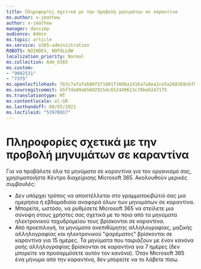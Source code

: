 ```yaml
---
title: Πληροφορίες σχετικά με την προβολή μηνυμάτων σε καραντίνα
ms.author: v-jmathew
author: v-jmathew
manager: dansimp
audience: Admin
ms.topic: article
ms.service: o365-administration
ROBOTS: NOINDEX, NOFOLLOW
localization_priority: Normal
ms.collection: Adm_O365
ms.custom:
- "9002531"
- "7375"
ms.openlocfilehash: fb3c7afafab80f5f1801f30d6a1d16a7a8ea2ce5a268369cbfb41787e7a2cbc4
ms.sourcegitcommit: b5f7da89a650d2915dc652449623c78be6247175
ms.translationtype: MT
ms.contentlocale: el-GR
ms.lasthandoff: 08/05/2021
ms.locfileid: "53978917"
---
```

# <a name="info-about-viewing-quarantined-messages"></a>Πληροφορίες σχετικά με την προβολή μηνυμάτων σε καραντίνα

Για να προβάλετε όλα τα μηνύματα σε καραντίνα για τον οργανισμό σας, χρησιμοποιήστε Κέντρο διαχείρισης Microsoft 365. Ακολουθούν μερικές συμβουλές:

- Δεν υπάρχει τρόπος να αποστέλλεται στο γραμματοκιβώτιό σας μια ημερήσια ή εβδομαδιαία αναφορά όλων των μηνυμάτων σε καραντίνα.
- Μπορείτε, ωστόσο, να ρυθμίσετε Microsoft 365 να στείλετε μια σύνοψη στους χρήστες σας σχετικά με το ποια από τα μηνύματα ηλεκτρονικού ταχυδρομείου τους βρίσκονται σε καραντίνα.
- Από προεπιλογή, τα μηνύματα ανεπιθύμητης αλληλογραφίας, μαζικής αλληλογραφίας και ηλεκτρονικού "ψαρέματος" βρίσκονται σε καραντίνα για 15 ημέρες. Τα μηνύματα που ταιριάζουν με έναν κανόνα ροής αλληλογραφίας βρίσκονται σε καραντίνα για 7 ημέρες (δεν μπορείτε να προσαρμόσετε αυτόν τον κανόνα). Όταν Microsoft 365 ένα μήνυμα από την καραντίνα, δεν μπορείτε να το λάβετε πίσω.
